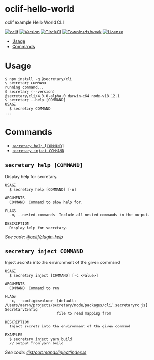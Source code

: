 oclif-hello-world
=================

oclif example Hello World CLI

[![oclif](https://img.shields.io/badge/cli-oclif-brightgreen.svg)](https://oclif.io)
[![Version](https://img.shields.io/npm/v/oclif-hello-world.svg)](https://npmjs.org/package/oclif-hello-world)
[![CircleCI](https://circleci.com/gh/oclif/hello-world/tree/main.svg?style=shield)](https://circleci.com/gh/oclif/hello-world/tree/main)
[![Downloads/week](https://img.shields.io/npm/dw/oclif-hello-world.svg)](https://npmjs.org/package/oclif-hello-world)
[![License](https://img.shields.io/npm/l/oclif-hello-world.svg)](https://github.com/oclif/hello-world/blob/main/package.json)

<!-- toc -->
* [Usage](#usage)
* [Commands](#commands)
<!-- tocstop -->
# Usage
<!-- usage -->
```sh-session
$ npm install -g @secretary/cli
$ secretary COMMAND
running command...
$ secretary (--version)
@secretary/cli/4.0.0-alpha.0 darwin-x64 node-v18.12.1
$ secretary --help [COMMAND]
USAGE
  $ secretary COMMAND
...
```
<!-- usagestop -->
# Commands
<!-- commands -->
* [`secretary help [COMMAND]`](#secretary-help-command)
* [`secretary inject COMMAND`](#secretary-inject-command)

## `secretary help [COMMAND]`

Display help for secretary.

```
USAGE
  $ secretary help [COMMAND] [-n]

ARGUMENTS
  COMMAND  Command to show help for.

FLAGS
  -n, --nested-commands  Include all nested commands in the output.

DESCRIPTION
  Display help for secretary.
```

_See code: [@oclif/plugin-help](https://github.com/oclif/plugin-help/blob/v5.1.20/src/commands/help.ts)_

## `secretary inject COMMAND`

Inject secrets into the environment of the given command

```
USAGE
  $ secretary inject [COMMAND] [-c <value>]

ARGUMENTS
  COMMAND  Command to run

FLAGS
  -c, --config=<value>  [default: /Users/aaron/projects/secretary/node/packages/cli/.secretaryrc.js] SecretaryConfig
                        file to read mapping from

DESCRIPTION
  Inject secrets into the environment of the given command

EXAMPLES
  $ secretary inject yarn build
  // output from yarn build
```

_See code: [dist/commands/inject/index.ts](https://github.com/secretary/node/blob/v4.0.0-alpha.0/dist/commands/inject/index.ts)_
<!-- commandsstop -->
